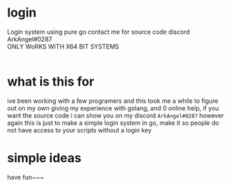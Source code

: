 # login
Login system using pure go contact me for source code discord ArkAngel#0287 
<br>
ONLY WoRKS WITH X64 BIT SYSTEMS
<br>
<br>
# what is this for 
ive been working with a few programers and this took me a while to figure out on my own giving my experience with golang, and 0 online help, if you want the source code i can show you on my discord `ArkAngel#0287` however again this is just to make a simple login system in go, make it so people do not have access to your scripts without a login key
<br>
# simple ideas 
have fun~~~

